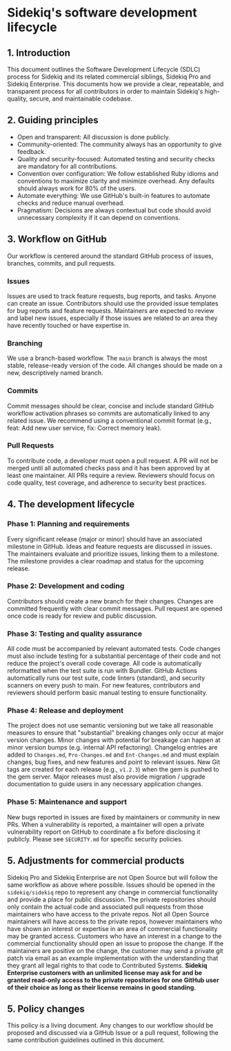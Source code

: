 # Sidekiq's software development lifecycle

## 1. Introduction

This document outlines the Software Development Lifecycle (SDLC) process for Sidekiq and its related commercial siblings, Sidekiq Pro and Sidekiq Enterprise.
This documents how we provide a clear, repeatable, and transparent process for all contributors in order to maintain Sidekiq's high-quality, secure, and maintainable codebase. 

## 2. Guiding principles

* Open and transparent: All discussion is done publicly.
* Community-oriented: The community always has an opportunity to give feedback.
* Quality and security-focused: Automated testing and security checks are mandatory for all contributions.
* Convention over configuration: We follow established Ruby idioms and conventions to maximize clarity and minimize overhead. Any defaults should always work for 80% of the users.
* Automate everything: We use GitHub's built-in features to automate checks and reduce manual overhead. 
* Pragmatism: Decisions are always contextual but code should avoid unnecessary complexity if it can depend on conventions.

## 3. Workflow on GitHub

Our workflow is centered around the standard GitHub process of issues, branches, commits, and pull requests.

### Issues

Issues are used to track feature requests, bug reports, and tasks.
Anyone can create an issue.
Contributors should use the provided issue templates for bug reports and feature requests.
Maintainers are expected to review and label new issues, especially if those issues are related to an area they have recently touched or have expertise in.

### Branching

We use a branch-based workflow.
The `main` branch is always the most stable, release-ready version of the code.
All changes should be made on a new, descriptively named branch.

### Commits

Commit messages should be clear, concise and include standard GitHub workflow activation phrases so commits are automatically linked to any related issue.
We recommend using a conventional commit format (e.g., feat: Add new user service, fix: Correct memory leak).

### Pull Requests

To contribute code, a developer must open a pull request.
A PR will not be merged until all automated checks pass and it has been approved by at least one maintainer.
All PRs require a review.
Reviewers should focus on code quality, test coverage, and adherence to security best practices. 

## 4. The development lifecycle

### Phase 1: Planning and requirements

Every significant release (major or minor) should have an associated milestone in GitHub.
Ideas and feature requests are discussed in issues.
The maintainers evaluate and prioritize issues, linking them to a milestone.
The milestone provides a clear roadmap and status for the upcoming release.

### Phase 2: Development and coding

Contributors should create a new branch for their changes.
Changes are committed frequently with clear commit messages. 
Pull request are opened once code is ready for review and public discussion.

### Phase 3: Testing and quality assurance

All code must be accompanied by relevant automated tests.
Code changes must also include testing for a substantial percentage of their code and not reduce the project's overall code coverage.
All code is automatically reformatted when the test suite is run with Bundler.
GitHub Actions automatically runs our test suite, code linters (standard), and security scanners on every push to main.
For new features, contributors and reviewers should perform basic manual testing to ensure functionality. 

### Phase 4: Release and deployment

The project does not use semantic versioning but we take all reasonable measures to ensure that "substantial" breaking changes only occur at major version changes.
Minor changes with potential for breakage can happen at minor version bumps (e.g. internal API refactoring).
Changelog entries are added to `Changes.md`, `Pro-Changes.md` and `Ent-Changes.md` and must explain changes, bug fixes, and new features and point to relevant issues.
New Git tags are created for each release (e.g., `v1.2.3`) when the gem is pushed to the gem server. 
Major releases must also provide migration / upgrade documentation to guide users in any necessary application changes.

### Phase 5: Maintenance and support

New bugs reported in issues are fixed by maintainers or community in new PRs.
When a vulnerability is reported, a maintainer will open a private vulnerability report on GitHub to coordinate a fix before disclosing it publicly.
Please see `SECURITY.md` for specific security policies.

## 5. Adjustments for commercial products

Sidekiq Pro and Sidekiq Enterprise are not Open Source but will follow the same workflow
as above where possible.
Issues should be opened in the `sidekiq/sidekiq` repo to represent any change in commercial functionality and provide a place for public discussion.
The private repositories should only contain the actual code and associated pull requests from those maintainers who have access to the private repos.
Not all Open Source maintainers will have access to the private repos, however maintainers who have shown an interest or expertise in an area of commercial functionality may be granted access.
Customers who have an interest in a change to the commercial functionality should open an issue to propose the change.
If the maintainers are positive on the change, the customer may send a private git patch via email as an example implementation with the understanding that they grant all legal rights to that code to Contributed Systems.
**Sidekiq Enterprise customers with an unlimited license may ask for and be granted read-only access to the private repositories for one GitHub user of their choice as long as their license remains in good standing.**

## 5. Policy changes

This policy is a living document.
Any changes to our workflow should be proposed and discussed via a GitHub Issue or a pull request, following the same contribution guidelines outlined in this document. 